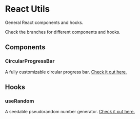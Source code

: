# React Utils

General React components and hooks.

Check the branches for different components and hooks.

## Components

### CircularProgressBar
A fully customizable circular progress bar.
<a href="https://github.com/andre-rosatto/react_utils/tree/component/CircularProgressBar">Check it out here.</a>

## Hooks

### useRandom
A seedable pseudorandom number generator.
<a href="https://github.com/andre-rosatto/react_utils/tree/hooks/useRandom">Check it out here.</a>
